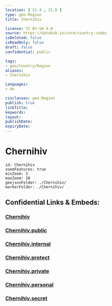 ```yaml
---
location: [ 51.4 , 31.8 ] 
type: geo-Region
title: Chernihiv

license: CC BY-SA 4.0
source: https://datahub.io/core/country-codes
isDeleted: false
isReadOnly: false
draft: false
confidential: public

tags:
- geo/Country/Region
aliases:
- Chernihiv

Languages:
- de

cssclasses: geo-Region
publish: true
linkTitle: 
keywords: 
layout: 
publishDate: 
expiryDate: 
---
```


# Chernihiv

```leaflet
id: Chernihiv
zoomFeatures: true 
minZoom: 2 
maxZoom: 18
geojsonFolder: ./Chernihiv/
markerFolder: ./Chernihiv/
```


## Confidential Links & Embeds: 

### [Chernihiv](/_Standards/Earth/Continent/Europe/Europe~East/Ukraine/Regions~Ukraine/Chernihiv.md) 

### [Chernihiv.public](/_public/Earth/Continent/Europe/Europe~East/Ukraine/Regions~Ukraine/Chernihiv.public.md) 

### [Chernihiv.internal](/_internal/Earth/Continent/Europe/Europe~East/Ukraine/Regions~Ukraine/Chernihiv.internal.md) 

### [Chernihiv.protect](/_protect/Earth/Continent/Europe/Europe~East/Ukraine/Regions~Ukraine/Chernihiv.protect.md) 

### [Chernihiv.private](/_private/Earth/Continent/Europe/Europe~East/Ukraine/Regions~Ukraine/Chernihiv.private.md) 

### [Chernihiv.personal](/_personal/Earth/Continent/Europe/Europe~East/Ukraine/Regions~Ukraine/Chernihiv.personal.md) 

### [Chernihiv.secret](/_secret/Earth/Continent/Europe/Europe~East/Ukraine/Regions~Ukraine/Chernihiv.secret.md)

